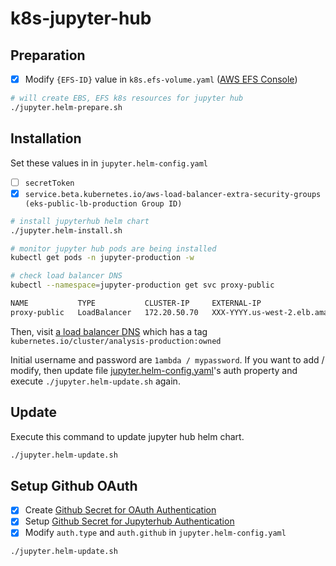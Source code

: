 # k8s-jupyter-hub

## Preparation 

- [x] Modify `{EFS-ID}` value in `k8s.efs-volume.yaml` ([AWS EFS Console](https://us-west-2.console.aws.amazon.com/efs/home?region=us-west-2#/filesystems))

```bash
# will create EBS, EFS k8s resources for jupyter hub
./jupyter.helm-prepare.sh
```

## Installation

Set these values in in `jupyter.helm-config.yaml`

- [ ] `secretToken`
- [x] `service.beta.kubernetes.io/aws-load-balancer-extra-security-groups (eks-public-lb-production Group ID)`

```bash
# install jupyterhub helm chart
./jupyter.helm-install.sh

# monitor jupyter hub pods are being installed 
kubectl get pods -n jupyter-production -w

# check load balancer DNS
kubectl --namespace=jupyter-production get svc proxy-public

NAME           TYPE           CLUSTER-IP     EXTERNAL-IP                                                                    PORT(S)                      AGE
proxy-public   LoadBalancer   172.20.50.70   XXX-YYYY.us-west-2.elb.amazonaws.com   80:30906/TCP,443:32326/TCP   33m
```

Then, visit [a load balancer DNS](https://us-west-2.console.aws.amazon.com/ec2/home?region=us-west-2#LoadBalancers:tag:kubernetes.io/cluster/analysis-production=owned;sort=loadBalancerName) which has a tag `kubernetes.io/cluster/analysis-production:owned`

Initial username and password are `1ambda / mypassword`. If you want to add / modify, then update file [jupyter.helm-config.yaml](https://github.com/1ambda/terraform-aws-eks-jupyterhub/blob/master/k8s-jupyter-hub/jupyter.helm-config.yaml#L41-L50)'s auth property and execute `./jupyter.helm-update.sh` again.

## Update 

Execute this command to update jupyter hub helm chart.

```bash
./jupyter.helm-update.sh
```

## Setup Github OAuth

- [x] Create [Github Secret for OAuth Authentication](https://github.com/settings/apps) 
- [x] Setup [Github Secret for Jupyterhub Authentication](https://zero-to-jupyterhub.readthedocs.io/en/latest/authentication.html) 
- [x] Modify `auth.type` and `auth.github` in `jupyter.helm-config.yaml` 

```bash
./jupyter.helm-update.sh
```
